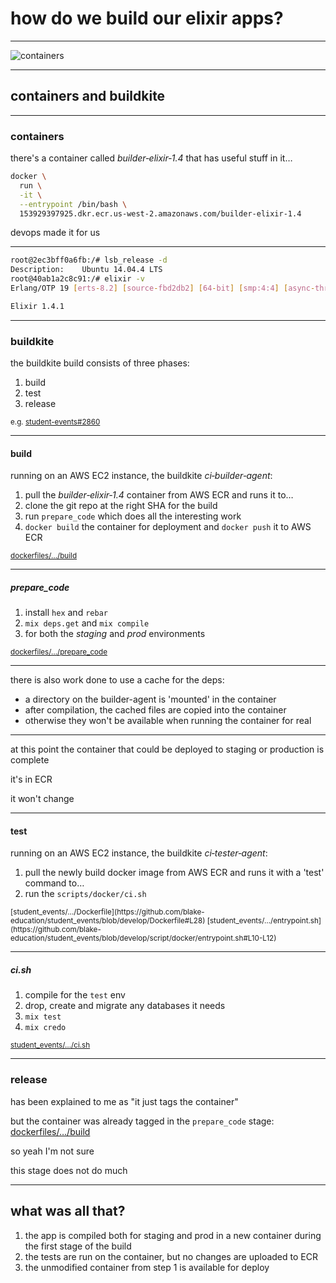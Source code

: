 # how do we build our elixir apps?

---

![containers](https://cdn.meme.am/instances/500x/63003519/sixth-sense-i-see-containers-everywhere.jpg)

---

## containers and buildkite

---

### containers

there's a container called *builder&#8209;elixir&#8209;1.4* that has useful stuff in it…

```bash
docker \
  run \
  -it \
  --entrypoint /bin/bash \
  153929397925.dkr.ecr.us-west-2.amazonaws.com/builder-elixir-1.4
```

devops made it for us

---

```bash
root@2ec3bff0a6fb:/# lsb_release -d
Description:	Ubuntu 14.04.4 LTS
root@40ab1a2c8c91:/# elixir -v
Erlang/OTP 19 [erts-8.2] [source-fbd2db2] [64-bit] [smp:4:4] [async-threads:10] [hipe] [kernel-poll:false]

Elixir 1.4.1
```

---

### buildkite

the buildkite build consists of three phases:

1. build
2. test
3. release

<small>e.g. [student-events#2860](https://buildkite.com/blake-education/student-events/builds/2860)</small>

---

#### build

running on an AWS EC2 instance, the buildkite *ci&#8209;builder&#8209;agent*:

1. pull the *builder&#8209;elixir&#8209;1.4* container from AWS ECR and runs it to…
2. clone the git repo at the right SHA for the build
3. run `prepare_code` which does all the interesting work
4. `docker build` the container for deployment and `docker push` it to AWS ECR

<small>[dockerfiles/…/build](https://github.com/blake-education/dockerfiles/blob/develop/app-builders/builder-base/build)</small>

---

##### prepare_code

1. install `hex` and `rebar`
2. `mix deps.get` and `mix compile`
3. for both the *staging* and *prod* environments

<small>[dockerfiles/…/prepare_code](https://github.com/blake-education/dockerfiles/blob/develop/app-builders/builder-elixir-base/scripts/prepare_code)</small>

---

there is also work done to use a cache for the deps:

* a directory on the builder-agent is 'mounted' in the container
* after compilation, the cached files are copied into the container
* otherwise they won't be available when running the container for real

---

at this point the container that could be deployed to staging or production is complete

it's in ECR

it won't change

---

#### test

running on an AWS EC2 instance, the buildkite *ci&#8209;tester&#8209;agent*:

1. pull the newly build docker image from AWS ECR and runs it with a 'test' command to…
2. run the `scripts/docker/ci.sh`

<small>
  [student_events/…/Dockerfile](https://github.com/blake-education/student_events/blob/develop/Dockerfile#L28)
  [student_events/…/entrypoint.sh](https://github.com/blake-education/student_events/blob/develop/script/docker/entrypoint.sh#L10-L12)
</small>

---

##### ci.sh

1. compile for the `test` env
2. drop, create and migrate any databases it needs
3. `mix test`
4. `mix credo`

<small>[student_events/…/ci.sh](https://github.com/blake-education/student_events/blob/develop/script/docker/ci.sh)</small>

---

### release

has been explained to me as "it just tags the container"

but the container was already tagged in the `prepare_code` stage: [dockerfiles/…/build](https://github.com/blake-education/dockerfiles/blob/develop/app-builders/builder-base/build#L96-L102)

so yeah I'm not sure

this stage does not do much

---

## what was all that?

1. the app is compiled both for staging and prod in a new container during the first stage of the build
2. the tests are run on the container, but no changes are uploaded to ECR
3. the unmodified container from step 1 is available for deploy
